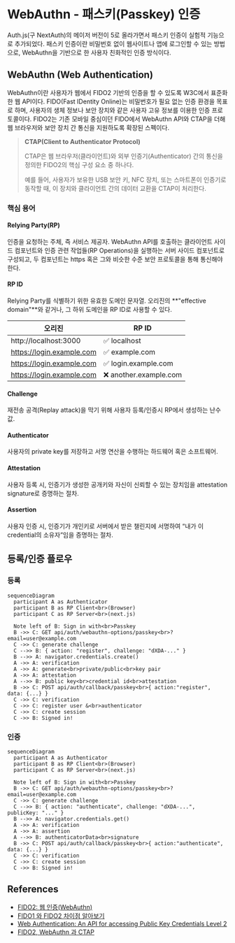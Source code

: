 # WebAuthn - 패스키(Passkey) 인증

Auth.js(구 NextAuth)의 메이저 버전이 5로 올라가면서 패스키 인증이 실험적 기능으로 추가되었다. 패스키 인증이란 비밀번호 없이 웹사이트나 앱에 로그인할 수 있는 방법으로, WebAuthn을 기반으로 한 사용자 친화적인 인증 방식이다.

## WebAuthn (Web Authentication)

WebAuthn이란 사용자가 웹에서 FIDO2 기반의 인증을 할 수 있도록 W3C에서 표준화한 웹 API이다. FIDO(Fast IDentity Online)는 비밀번호가 필요 없는 인증 환경을 목표로 하며, 사용자의 생체 정보나 보안 장치와 같은 사용자 고유 정보를 이용한 인증 프로토콜이다. FIDO2는 기존 모바일 중심이던 FIDO에서 WebAuthn API와 CTAP을 더해 웹 브라우저와 보안 장치 간 통신을 지원하도록 확장된 스펙이다.

> **CTAP(Client to Authenticator Protocol)**
>
> CTAP은 웹 브라우저(클라이언트)와 외부 인증기(Authenticator) 간의 통신을 정의한 FIDO2의 핵심 구성 요소 중 하나다.
>
> 예를 들어, 사용자가 보유한 USB 보안 키, NFC 장치, 또는 스마트폰이 인증기로 동작할 때, 이 장치와 클라이언트 간의 데이터 교환을 CTAP이 처리한다.

### 핵심 용어

#### Relying Party(RP)

인증을 요청하는 주체, 즉 서비스 제공자. WebAuthn API를 호출하는 클라이언트 사이드 컴포넌트와 인증 관련 작업들(RP Operations)을 실행하는 서버 사이드 컴포넌트로 구성되고, 두 컴포넌트는 https 혹은 그와 비슷한 수준 보안 프로토콜을 통해 통신해야 한다.

#### RP ID

Relying Party를 식별하기 위한 유효한 도메인 문자열. 오리진의 **"effective domain"**와 같거나, 그 하위 도메인을 RP ID로 사용할 수 있다.

| 오리진                    | RP ID                  |
| ------------------------- | ---------------------- |
| http://localhost:3000     | ✅ localhost           |
| https://login.example.com | ✅ example.com         |
| https://login.example.com | ✅ login.example.com   |
| https://login.example.com | ❌ another.example.com |

#### Challenge

재전송 공격(Replay attack)을 막기 위해 사용자 등록/인증시 RP에서 생성하는 난수값.

#### Authenticator

사용자의 private key를 저장하고 서명 연산을 수행하는 하드웨어 혹은 소프트웨어.

#### Attestation

사용자 등록 시, 인증기가 생성한 공개키와 자신이 신뢰할 수 있는 장치임을 attestation signature로 증명하는 절차.

#### Assertion

사용자 인증 시, 인증기가 개인키로 서버에서 받은 챌린지에 서명하여 “내가 이 credential의 소유자”임을 증명하는 절차.

## 등록/인증 플로우

### 등록

```mermaid
sequenceDiagram
  participant A as Authenticator
  participant B as RP Client<br>(Browser)
  participant C as RP Server<br>(next.js)

  Note left of B: Sign in with<br>Passkey
  B ->> C: GET api/auth/webauthn-options/passkey<br>?email=user@example.com
  C ->> C: generate challenge
  C -->> B: { action: "register", challenge: "dXDA-..." }
  B -->> A: navigator.credentials.create()
  A ->> A: verification
  A ->> A: generate<br>private/public<br>key pair
  A ->> A: attestation
  A -->> B: public key<br>credential id<br>attestation
  B ->> C: POST api/auth/callback/passkey<br>{ action:"register", data: {...} }
  C ->> C: verification
  C ->> C: register user &<br>authenticator
  C ->> C: create session
  C ->> B: Signed in!
```

### 인증

```mermaid
sequenceDiagram
  participant A as Authenticator
  participant B as RP Client<br>(Browser)
  participant C as RP Server<br>(next.js)

  Note left of B: Sign in with<br>Passkey
  B ->> C: GET api/auth/webauthn-options/passkey<br>?email=user@example.com
  C ->> C: generate challenge
  C -->> B: { action: "authenticate", challenge: "dXDA-...", publicKey: "..." }
  B -->> A: navigator.credentials.get()
  A ->> A: verification
  A ->> A: assertion
  A -->> B: authenticatorData<br>signature
  B ->> C: POST api/auth/callback/passkey<br>{ action:"authenticate", data: {...} }
  C ->> C: verification
  C ->> C: create session
  C ->> B: Signed in!
```

## References

- [FIDO2: 웹 인증(WebAuthn)](https://fidoalliance.org/fido2-2/fido2-web-authentication-webauthn/?lang=ko)
- [FIDO1 와 FIDO2 차이점 알아보기](https://tech.sungbinlee.dev/security/fido-vs-fido2/)
- [Web Authentication: An API for accessing Public Key Credentials Level 2](https://www.w3.org/TR/webauthn-2/)
- [FIDO2, WebAuthn 과 CTAP](https://ideatec.co.kr/passkeynews/?bmode=view&idx=6121568)
